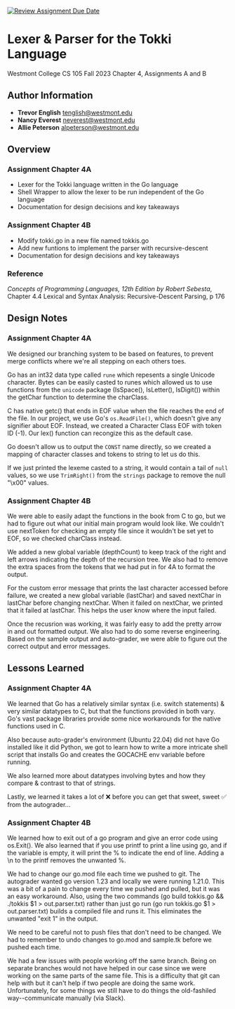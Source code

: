 [![Review Assignment Due Date](https://classroom.github.com/assets/deadline-readme-button-24ddc0f5d75046c5622901739e7c5dd533143b0c8e959d652212380cedb1ea36.svg)](https://classroom.github.com/a/a2fQs4QM)
# Lexer & Parser for the Tokki Language
Westmont College CS 105 Fall 2023
Chapter 4, Assignments A and B

## Author Information
- **Trevor English** tenglish@westmont.edu
- **Nancy Everest** neverest@westmont.edu
- **Allie Peterson** alpeterson@westmont.edu

## Overview
### Assignment Chapter 4A
- Lexer for the Tokki language written in the Go language
- Shell Wrapper to allow the lexer to be run independent of the Go language
- Documentation for design decisions and key takeaways

### Assignment Chapter 4B
- Modify tokki.go in a new file named tokkis.go
- Add new funtions to implement the parser with recursive-descent
- Documentation for design decisions and key takeaways

### Reference
*Concepts of Programming Languages, 12th Edition by Robert Sebesta*, Chapter 4.4 Lexical and Syntax Analysis: Recursive-Descent Parsing, p 176

## Design Notes
### Assignment Chapter 4A
We designed our branching system to be based on features, to prevent merge conflicts where we're all stepping on each others toes.

Go has an int32 data type called `rune` which repesents a single Unicode character. Bytes can be easily casted to runes which allowed us to use functions from the `unicode` package (IsSpace(), IsLetter(), IsDigit()) within the getChar function to determine the charClass.

C has native getc() that ends in EOF value when the file reaches the end of the file. In our project, we use Go's `os.ReadFile()`, which doesn't give any signifier about EOF. Instead, we created a Character Class EOF with token ID (-1). Our lex() function can recongize this as the default case.

Go doesn't allow us to output the `CONST` name directly, so we created a mapping of character classes and tokens to string to let us do this.

If we just printed the lexeme casted to a string, it would contain a tail of `null` values, so we use `TrimRight()` from the `strings` package to remove the null "\x00" values.

### Assignment Chapter 4B
We were able to easily adapt the functions in the book from C to go, but we had to figure out what our initial main program would look like. We couldn't use nextToken for checking an empty file since it wouldn't be set yet to EOF, so we checked charClass instead.

We added a new global variable (depthCount) to keep track of the right and left arrows indicating the depth of the recursion tree. We also had to remove the extra spaces from the tokens that we had put in for 4A to format the output.

For the custom error message that prints the last character accessed before failure, we created a new global variable (lastChar) and saved nextChar in lastChar before changing nextChar. When it failed on nextChar, we printed that it failed at lastChar. This helps the user know where the input failed.

Once the recusrion was working, it was fairly easy to add the pretty arrow in and out formatted output. We also had to do some reverse engineering. Based on the sample output and auto-grader, we were able to figure out the correct output and error messages.

## Lessons Learned
### Assignment Chapter 4A
We learned that Go has a relatively similar syntax (i.e. switch statements) & very similar datatypes to C, but that the functions provided in both vary. Go's vast package libraries provide some nice workarounds for the native functions used in C.

Also because auto-grader's environment (Ubuntu 22.04) did not have Go installed like it did Python, we got to learn how to write a more intricate shell script that installs Go and creates the GOCACHE env variable before running.

We also learned more about datatypes involving bytes and how they compare & contrast to that of strings.

Lastly, we learned it takes a lot of ❌ before you can get that sweet, sweet ✅ from the autograder...

### Assignment Chapter 4B
We learned how to exit out of a go program and give an error code using os.Exit(). We also learned that if you use printf to print a line using go, and if the variable is empty, it will print the % to indicate the end of line. Adding a \n to the printf removes the unwanted %.

We had to change our go.mod file each time we pushed to git. The autograder wanted go version 1.23 and locally we were running 1.21.0. This was a bit of a pain to change every time we pushed and pulled, but it was an easy workaround. Also, using the two commands (go build tokkis.go && ./tokkis $1 > out.parser.txt) rather than just go run (go run tokkis.go $1 > out.parser.txt) builds a compiled file and runs it. This eliminates the unwanted "exit 1" in the output.

We need to be careful not to push files that don't need to be changed. We had to remember to undo changes to go.mod and sample.tk before we pushed each time.

We had a few issues with people working off the same branch. Being on separate branches would not have helped in our case since we were working on the same parts of the same file. This is a difficulty that git can help with but it can't help if two people are doing the same work. Unfortunately, for some things we still have to do things the old-fashiled way--communicate manually (via Slack).